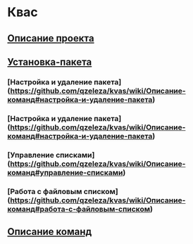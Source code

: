 # Квас 
## [Описание проекта](https://github.com/qzeleza/kvas/wiki/Описание-проекта)
## [Установка-пакета](https://github.com/qzeleza/kvas/wiki/Установка-пакета)
### [Hастройка и удаление пакета] (https://github.com/qzeleza/kvas/wiki/Описание-команд#настройка-и-удаление-пакета)
### [Настройка и удаление пакета] (https://github.com/qzeleza/kvas/wiki/Описание-команд#настройка-и-удаление-пакета)
### [Управление списками] (https://github.com/qzeleza/kvas/wiki/Описание-команд#управление-списками)
### [Работа с файловым списком] (https://github.com/qzeleza/kvas/wiki/Описание-команд#работа-с-файловым-списком)


## [Описание команд](https://github.com/qzeleza/kvas/wiki/Описание-команд)